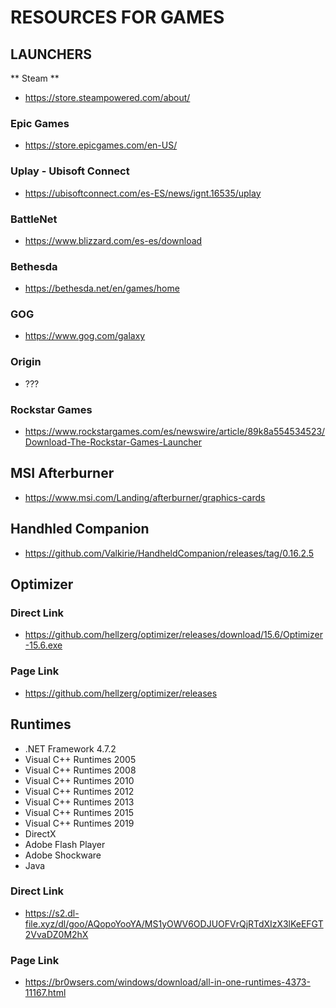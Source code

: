 # RESOURCES FOR GAMES


## LAUNCHERS
** Steam **
- https://store.steampowered.com/about/
### Epic Games
- https://store.epicgames.com/en-US/
### Uplay - Ubisoft Connect
- https://ubisoftconnect.com/es-ES/news/ignt.16535/uplay
### BattleNet
- https://www.blizzard.com/es-es/download
### Bethesda
- https://bethesda.net/en/games/home
### GOG
- https://www.gog.com/galaxy
### Origin
- ???
### Rockstar Games
- https://www.rockstargames.com/es/newswire/article/89k8a554534523/Download-The-Rockstar-Games-Launcher

## MSI Afterburner
- https://www.msi.com/Landing/afterburner/graphics-cards
## Handhled Companion
- https://github.com/Valkirie/HandheldCompanion/releases/tag/0.16.2.5
## Optimizer
### Direct Link
- https://github.com/hellzerg/optimizer/releases/download/15.6/Optimizer-15.6.exe
### Page Link
  - https://github.com/hellzerg/optimizer/releases

## Runtimes
- .NET Framework 4.7.2
- Visual C++ Runtimes 2005
- Visual C++ Runtimes 2008
- Visual C++ Runtimes 2010
- Visual C++ Runtimes 2012
- Visual C++ Runtimes 2013
- Visual C++ Runtimes 2015
- Visual C++ Runtimes 2019
- DirectX
- Adobe Flash Player
- Adobe Shockware
- Java
### Direct Link
- https://s2.dl-file.xyz/dl/goo/AQopoYooYA/MS1yOWV6ODJUOFVrQjRTdXIzX3lKeEFGT2VvaDZ0M2hX
### Page Link
- https://br0wsers.com/windows/download/all-in-one-runtimes-4373-11167.html
